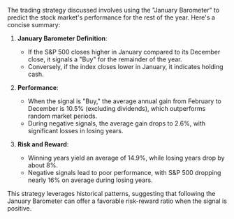 The trading strategy discussed involves using the "January Barometer" to predict the stock market's performance for the rest of the year. Here's a concise summary:

1. **January Barometer Definition**: 
   - If the S&P 500 closes higher in January compared to its December close, it signals a "Buy" for the remainder of the year.
   - Conversely, if the index closes lower in January, it indicates holding cash.

2. **Performance**:
   - When the signal is "Buy," the average annual gain from February to December is 10.5% (excluding dividends), which outperforms random market periods.
   - During negative signals, the average gain drops to 2.6%, with significant losses in losing years.

3. **Risk and Reward**:
   - Winning years yield an average of 14.9%, while losing years drop by about 8%.
   - Negative signals lead to poor performance, with S&P 500 dropping nearly 16% on average during losing years.

This strategy leverages historical patterns, suggesting that following the January Barometer can offer a favorable risk-reward ratio when the signal is positive.
